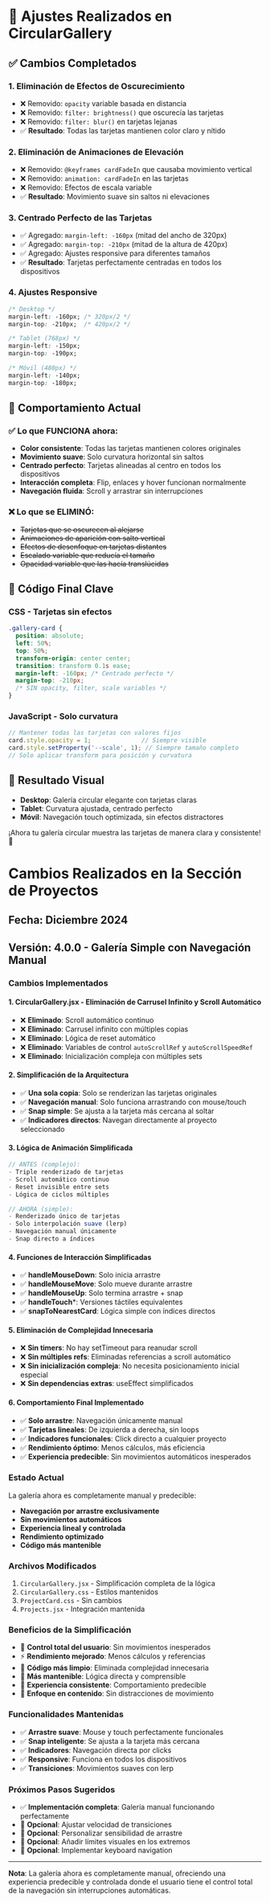 # 🔧 Ajustes Realizados en CircularGallery

## ✅ Cambios Completados

### 1. **Eliminación de Efectos de Oscurecimiento**
- ❌ Removido: `opacity` variable basada en distancia
- ❌ Removido: `filter: brightness()` que oscurecía las tarjetas
- ❌ Removido: `filter: blur()` en tarjetas lejanas
- ✅ **Resultado**: Todas las tarjetas mantienen color claro y nítido

### 2. **Eliminación de Animaciones de Elevación**
- ❌ Removido: `@keyframes cardFadeIn` que causaba movimiento vertical
- ❌ Removido: `animation: cardFadeIn` en las tarjetas
- ❌ Removido: Efectos de escala variable
- ✅ **Resultado**: Movimiento suave sin saltos ni elevaciones

### 3. **Centrado Perfecto de las Tarjetas**
- ✅ Agregado: `margin-left: -160px` (mitad del ancho de 320px)
- ✅ Agregado: `margin-top: -210px` (mitad de la altura de 420px)
- ✅ Agregado: Ajustes responsive para diferentes tamaños
- ✅ **Resultado**: Tarjetas perfectamente centradas en todos los dispositivos

### 4. **Ajustes Responsive**
```css
/* Desktop */
margin-left: -160px; /* 320px/2 */
margin-top: -210px;  /* 420px/2 */

/* Tablet (768px) */
margin-left: -150px;
margin-top: -190px;

/* Móvil (480px) */
margin-left: -140px;
margin-top: -180px;
```

## 🎯 Comportamiento Actual

### ✅ Lo que FUNCIONA ahora:
- **Color consistente**: Todas las tarjetas mantienen colores originales
- **Movimiento suave**: Solo curvatura horizontal sin saltos
- **Centrado perfecto**: Tarjetas alineadas al centro en todos los dispositivos
- **Interacción completa**: Flip, enlaces y hover funcionan normalmente
- **Navegación fluida**: Scroll y arrastrar sin interrupciones

### ❌ Lo que se ELIMINÓ:
- ~~Tarjetas que se oscurecen al alejarse~~
- ~~Animaciones de aparición con salto vertical~~
- ~~Efectos de desenfoque en tarjetas distantes~~
- ~~Escalado variable que reducía el tamaño~~
- ~~Opacidad variable que las hacía translúcidas~~

## 🎨 Código Final Clave

### CSS - Tarjetas sin efectos
```css
.gallery-card {
  position: absolute;
  left: 50%;
  top: 50%;
  transform-origin: center center;
  transition: transform 0.1s ease;
  margin-left: -160px; /* Centrado perfecto */
  margin-top: -210px;
  /* SIN opacity, filter, scale variables */
}
```

### JavaScript - Solo curvatura
```javascript
// Mantener todas las tarjetas con valores fijos
card.style.opacity = 1;              // Siempre visible
card.style.setProperty('--scale', 1); // Siempre tamaño completo
// Solo aplicar transform para posición y curvatura
```

## 📱 Resultado Visual

- **Desktop**: Galería circular elegante con tarjetas claras
- **Tablet**: Curvatura ajustada, centrado perfecto
- **Móvil**: Navegación touch optimizada, sin efectos distractores

¡Ahora tu galería circular muestra las tarjetas de manera clara y consistente! 🎉

# Cambios Realizados en la Sección de Proyectos

## Fecha: Diciembre 2024
## Versión: 4.0.0 - Galería Simple con Navegación Manual

### Cambios Implementados

#### 1. **CircularGallery.jsx - Eliminación de Carrusel Infinito y Scroll Automático**
- ❌ **Eliminado**: Scroll automático continuo
- ❌ **Eliminado**: Carrusel infinito con múltiples copias
- ❌ **Eliminado**: Lógica de reset automático
- ❌ **Eliminado**: Variables de control `autoScrollRef` y `autoScrollSpeedRef`
- ❌ **Eliminado**: Inicialización compleja con múltiples sets

#### 2. **Simplificación de la Arquitectura**
- ✅ **Una sola copia**: Solo se renderizan las tarjetas originales
- ✅ **Navegación manual**: Solo funciona arrastrando con mouse/touch
- ✅ **Snap simple**: Se ajusta a la tarjeta más cercana al soltar
- ✅ **Indicadores directos**: Navegan directamente al proyecto seleccionado

#### 3. **Lógica de Animación Simplificada**
```javascript
// ANTES (complejo):
- Triple renderizado de tarjetas
- Scroll automático continuo
- Reset invisible entre sets
- Lógica de ciclos múltiples

// AHORA (simple):
- Renderizado único de tarjetas
- Solo interpolación suave (lerp)
- Navegación manual únicamente
- Snap directo a índices
```

#### 4. **Funciones de Interacción Simplificadas**
- ✅ **handleMouseDown**: Solo inicia arrastre
- ✅ **handleMouseMove**: Solo mueve durante arrastre
- ✅ **handleMouseUp**: Solo termina arrastre + snap
- ✅ **handleTouch***: Versiones táctiles equivalentes
- ✅ **snapToNearestCard**: Lógica simple con índices directos

#### 5. **Eliminación de Complejidad Innecesaria**
- ❌ **Sin timers**: No hay setTimeout para reanudar scroll
- ❌ **Sin múltiples refs**: Eliminadas referencias a scroll automático
- ❌ **Sin inicialización compleja**: No necesita posicionamiento inicial especial
- ❌ **Sin dependencias extras**: useEffect simplificados

#### 6. **Comportamiento Final Implementado**
- ✅ **Solo arrastre**: Navegación únicamente manual
- ✅ **Tarjetas lineales**: De izquierda a derecha, sin loops
- ✅ **Indicadores funcionales**: Click directo a cualquier proyecto
- ✅ **Rendimiento óptimo**: Menos cálculos, más eficiencia
- ✅ **Experiencia predecible**: Sin movimientos automáticos inesperados

### Estado Actual
La galería ahora es completamente manual y predecible:
- **Navegación por arrastre exclusivamente**
- **Sin movimientos automáticos** 
- **Experiencia lineal y controlada**
- **Rendimiento optimizado**
- **Código más mantenible**

### Archivos Modificados
1. `CircularGallery.jsx` - Simplificación completa de la lógica
2. `CircularGallery.css` - Estilos mantenidos
3. `ProjectCard.css` - Sin cambios
4. `Projects.jsx` - Integración mantenida

### Beneficios de la Simplificación
- 🎯 **Control total del usuario**: Sin movimientos inesperados
- ⚡ **Rendimiento mejorado**: Menos cálculos y referencias
- 🧹 **Código más limpio**: Eliminada complejidad innecesaria
- 🔧 **Más mantenible**: Lógica directa y comprensible
- 📱 **Experiencia consistente**: Comportamiento predecible
- 🎨 **Enfoque en contenido**: Sin distracciones de movimiento

### Funcionalidades Mantenidas
- ✅ **Arrastre suave**: Mouse y touch perfectamente funcionales
- ✅ **Snap inteligente**: Se ajusta a la tarjeta más cercana
- ✅ **Indicadores**: Navegación directa por clicks
- ✅ **Responsive**: Funciona en todos los dispositivos
- ✅ **Transiciones**: Movimientos suaves con lerp

### Próximos Pasos Sugeridos
- ✅ **Implementación completa**: Galería manual funcionando perfectamente
- 🔧 **Opcional**: Ajustar velocidad de transiciones
- 🔧 **Opcional**: Personalizar sensibilidad de arrastre
- 🔄 **Opcional**: Añadir límites visuales en los extremos
- 🔄 **Opcional**: Implementar keyboard navigation

---
**Nota**: La galería ahora es completamente manual, ofreciendo una experiencia predecible y controlada donde el usuario tiene el control total de la navegación sin interrupciones automáticas.
